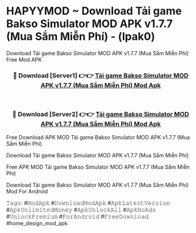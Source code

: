 # HAPYYMOD ~ Download Tải game Bakso Simulator MOD APK v1.7.7 (Mua Sắm Miễn Phí) - (lpak0)
Download Tải game Bakso Simulator MOD APK v1.7.7 (Mua Sắm Miễn Phí) Free Mod APK

<div align="center">
<h3>🔴 Download [Server1] 👉👉 <a href="https://apk-comot.site?title=Tải_game_Bakso_Simulator_MOD_APK_v1.7.7_(Mua_Sắm_Miễn_Phí)">Tải game Bakso Simulator MOD APK v1.7.7 (Mua Sắm Miễn Phí) Mod Apk</a></h3><br>

<h3>🔴 Download [Server2] 👉👉 <a href="https://apk-comot.site?title=Tải_game_Bakso_Simulator_MOD_APK_v1.7.7_(Mua_Sắm_Miễn_Phí)">Tải game Bakso Simulator MOD APK v1.7.7 (Mua Sắm Miễn Phí) Mod Apk</a></h3>
</div>


Free Download APK MOD Tải game Bakso Simulator MOD APK v1.7.7 (Mua Sắm Miễn Phí)

Download Tải game Bakso Simulator MOD APK v1.7.7 (Mua Sắm Miễn Phí) 

Free APK MOD Tải game Bakso Simulator MOD APK v1.7.7 (Mua Sắm Miễn Phí) 

Download Tải game Bakso Simulator MOD APK v1.7.7 (Mua Sắm Miễn Phí) Mod For Android

𝚃𝚊𝚐𝚜: #𝙼𝚘𝚍𝙰𝚙𝚔 #𝙳𝚘𝚠𝚗𝚕𝚘𝚊𝚍𝙼𝚘𝚍𝙰𝚙𝚔 #𝙰𝚙𝚔𝙻𝚊𝚝𝚎𝚜𝚝𝚅𝚎𝚛𝚜𝚒𝚘𝚗 #𝙰𝚙𝚔𝚄𝚗𝚕𝚒𝚖𝚒𝚝𝚎𝚍𝙼𝚘𝚗𝚎𝚢 #𝙰𝚙𝚔𝚄𝚗𝚕𝚘𝚌𝚔𝙰𝚕𝚕 #𝙰𝚙𝚔𝙽𝚘𝙰𝚍𝚜 #𝚄𝚗𝚕𝚘𝚌𝚔𝙿𝚛𝚎𝚖𝚒𝚞𝚖 #𝙵𝚘𝚛𝙰𝚗𝚍𝚛𝚘𝚒𝚍 #𝙵𝚛𝚎𝚎𝙳𝚘𝚠𝚗𝚕𝚘𝚊𝚍 #home_design_mod_apk